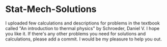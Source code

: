 # Stat-Mech-Solutions
I uploaded few calculations and descriptions for problems in the textbook called "An introduction to thermal physics" by Schroeder, Daniel V.
I hope you like it. If there's any other problems you need for solutions and calculations, please add a commit. 
I would be my pleasure to help you out.
